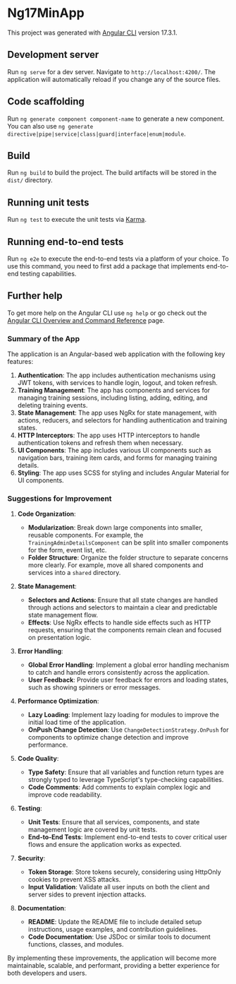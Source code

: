 # Ng17MinApp

This project was generated with [Angular CLI](https://github.com/angular/angular-cli) version 17.3.1.

## Development server

Run `ng serve` for a dev server. Navigate to `http://localhost:4200/`. The application will automatically reload if you change any of the source files.

## Code scaffolding

Run `ng generate component component-name` to generate a new component. You can also use `ng generate directive|pipe|service|class|guard|interface|enum|module`.

## Build

Run `ng build` to build the project. The build artifacts will be stored in the `dist/` directory.

## Running unit tests

Run `ng test` to execute the unit tests via [Karma](https://karma-runner.github.io).

## Running end-to-end tests

Run `ng e2e` to execute the end-to-end tests via a platform of your choice. To use this command, you need to first add a package that implements end-to-end testing capabilities.

## Further help

To get more help on the Angular CLI use `ng help` or go check out the [Angular CLI Overview and Command Reference](https://angular.io/cli) page.


### Summary of the App

The application is an Angular-based web application with the following key features:

1. **Authentication**: The app includes authentication mechanisms using JWT tokens, with services to handle login, logout, and token refresh.
2. **Training Management**: The app has components and services for managing training sessions, including listing, adding, editing, and deleting training events.
3. **State Management**: The app uses NgRx for state management, with actions, reducers, and selectors for handling authentication and training states.
4. **HTTP Interceptors**: The app uses HTTP interceptors to handle authentication tokens and refresh them when necessary.
5. **UI Components**: The app includes various UI components such as navigation bars, training item cards, and forms for managing training details.
6. **Styling**: The app uses SCSS for styling and includes Angular Material for UI components.

### Suggestions for Improvement

1. **Code Organization**:
   - **Modularization**: Break down large components into smaller, reusable components. For example, the `TrainingAdminDetailsComponent` can be split into smaller components for the form, event list, etc.
   - **Folder Structure**: Organize the folder structure to separate concerns more clearly. For example, move all shared components and services into a `shared` directory.

2. **State Management**:
   - **Selectors and Actions**: Ensure that all state changes are handled through actions and selectors to maintain a clear and predictable state management flow.
   - **Effects**: Use NgRx effects to handle side effects such as HTTP requests, ensuring that the components remain clean and focused on presentation logic.

3. **Error Handling**:
   - **Global Error Handling**: Implement a global error handling mechanism to catch and handle errors consistently across the application.
   - **User Feedback**: Provide user feedback for errors and loading states, such as showing spinners or error messages.

4. **Performance Optimization**:
   - **Lazy Loading**: Implement lazy loading for modules to improve the initial load time of the application.
   - **OnPush Change Detection**: Use `ChangeDetectionStrategy.OnPush` for components to optimize change detection and improve performance.

5. **Code Quality**:
   - **Type Safety**: Ensure that all variables and function return types are strongly typed to leverage TypeScript's type-checking capabilities.
   - **Code Comments**: Add comments to explain complex logic and improve code readability.

6. **Testing**:
   - **Unit Tests**: Ensure that all services, components, and state management logic are covered by unit tests.
   - **End-to-End Tests**: Implement end-to-end tests to cover critical user flows and ensure the application works as expected.

7. **Security**:
   - **Token Storage**: Store tokens securely, considering using HttpOnly cookies to prevent XSS attacks.
   - **Input Validation**: Validate all user inputs on both the client and server sides to prevent injection attacks.

8. **Documentation**:
   - **README**: Update the README file to include detailed setup instructions, usage examples, and contribution guidelines.
   - **Code Documentation**: Use JSDoc or similar tools to document functions, classes, and modules.

By implementing these improvements, the application will become more maintainable, scalable, and performant, providing a better experience for both developers and users.